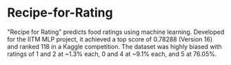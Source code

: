 # Recipe-for-Rating
"Recipe for Rating" predicts food ratings using machine learning. Developed for the IITM MLP project, it achieved a top score of 0.78288 (Version 16) and ranked 118 in a Kaggle competition. The dataset was highly biased with ratings of 1 and 2 at ~1.3% each, 0 and 4 at ~9.1% each, and 5 at 76.05%.
